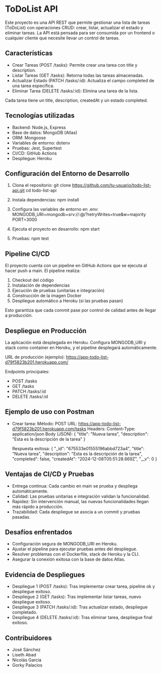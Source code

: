 ToDoList API
============

Este proyecto es una API REST que permite gestionar una lista de tareas (ToDoList) con operaciones CRUD: crear, listar, actualizar el estado y eliminar tareas. La API está pensada para ser consumida por un frontend o cualquier cliente que necesite llevar un control de tareas.

Características
--------------
- Crear Tareas (POST /tasks): Permite crear una tarea con title y description.
- Listar Tareas (GET /tasks): Retorna todas las tareas almacenadas.
- Actualizar Estado (PATCH /tasks/:id): Actualiza el campo completed de una tarea específica.
- Eliminar Tarea (DELETE /tasks/:id): Elimina una tarea de la lista.

Cada tarea tiene un title, description, createdAt y un estado completed.

Tecnologías utilizadas
----------------------
- Backend: Node.js, Express
- Base de datos: MongoDB (Atlas)
- ORM: Mongoose
- Variables de entorno: dotenv
- Pruebas: Jest, Supertest
- CI/CD: GitHub Actions
- Despliegue: Heroku


Configuración del Entorno de Desarrollo
---------------------------------------
1. Clona el repositorio:
   git clone https://github.com/tu-usuario/todo-list-api.git
   cd todo-list-api

2. Instala dependencias:
   npm install

3. Configura las variables de entorno en .env:
   MONGODB_URI=mongodb+srv://<user>:<password>@<cluster>/<dbname>?retryWrites=true&w=majority
   PORT=3000

4. Ejecuta el proyecto en desarrollo:
   npm start

5. Pruebas:
   npm test

Pipeline CI/CD
--------------
El proyecto cuenta con un pipeline en GitHub Actions que se ejecuta al hacer push a main. El pipeline realiza:

1. Checkout del código
2. Instalación de dependencias
3. Ejecución de pruebas (unitarias e integración)
4. Construcción de la imagen Docker
5. Despliegue automático a Heroku (si las pruebas pasan)

Esto garantiza que cada commit pase por control de calidad antes de llegar a producción.

Despliegue en Producción
------------------------
La aplicación está desplegada en Heroku. Configura MONGODB_URI y stack como container en Heroku, y el pipeline desplegará automáticamente.

URL de producción (ejemplo):
https://app-todo-list-d79f5823b201.herokuapp.com/

Endpoints principales:
- POST /tasks
- GET /tasks
- PATCH /tasks/:id
- DELETE /tasks/:id

Ejemplo de uso con Postman
--------------------------
- Crear tarea:
  Método: POST
  URL: https://app-todo-list-d79f5823b201.herokuapp.com/tasks
  Headers: Content-Type: application/json
  Body (JSON):
    {
      "title": "Nueva tarea",
      "description": "Esta es la descripción de la tarea"
    }

  Respuesta exitosa:
    {
      "_id": "675533e01555196abbd723a4",
      "title": "Nueva tarea",
      "description": "Esta es la descripción de la tarea",
      "completed": false,
      "createdAt": "2024-12-08T05:51:28.669Z",
      "__v": 0
    }

Ventajas de CI/CD y Pruebas
---------------------------
- Entrega continua: Cada cambio en main se prueba y despliega automáticamente.
- Calidad: Las pruebas unitarias e integración validan la funcionalidad.
- Rapidez: Sin intervención manual, las nuevas funcionalidades llegan más rápido a producción.
- Trazabilidad: Cada despliegue se asocia a un commit y pruebas pasadas.

Desafíos enfrentados
--------------------
- Configuración segura de MONGODB_URI en Heroku.
- Ajustar el pipeline para ejecutar pruebas antes del despliegue.
- Resolver problemas con el Dockerfile, stack de Heroku y la CLI.
- Asegurar la conexión exitosa con la base de datos Atlas.

Evidencia de Despliegues
------------------------
- Despliegue 1 (POST /tasks): Tras implementar crear tarea, pipeline ok y despliegue exitoso.
- Despliegue 2 (GET /tasks): Tras implementar listar tareas, nuevo despliegue exitoso.
- Despliegue 3 (PATCH /tasks/:id): Tras actualizar estado, despliegue completado.
- Despliegue 4 (DELETE /tasks/:id): Tras eliminar tarea, despliegue final exitoso.

Contribuidores
--------------
- José Sánchez
- Liseth Abad
- Nicolás García
- Gorky Palacios
